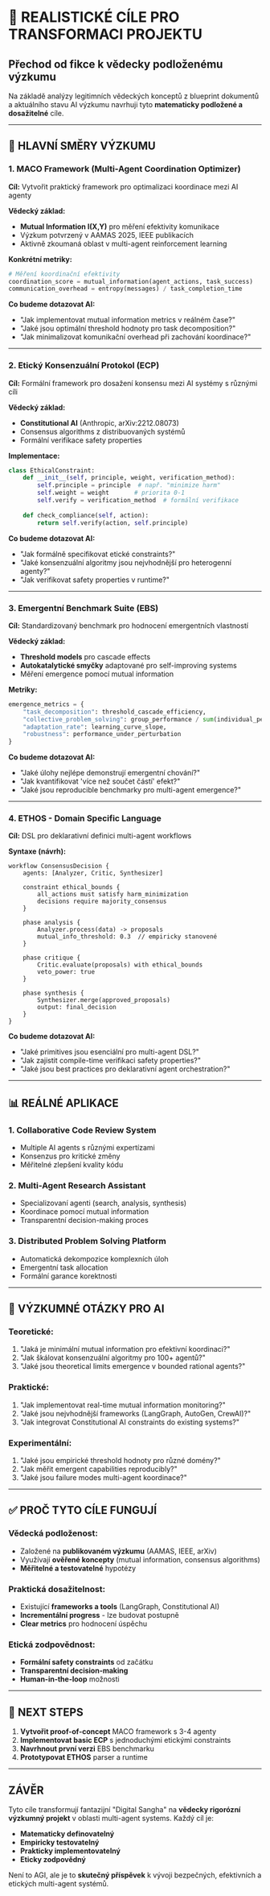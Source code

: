 # 🎯 REALISTICKÉ CÍLE PRO TRANSFORMACI PROJEKTU

## Přechod od fikce k vědecky podloženému výzkumu

Na základě analýzy legitimních vědeckých konceptů z blueprint dokumentů a aktuálního stavu AI výzkumu navrhuji tyto **matematicky podložené a dosažitelné** cíle.

---

## 🚀 HLAVNÍ SMĚRY VÝZKUMU

### 1. MACO Framework (Multi-Agent Coordination Optimizer)
**Cíl:** Vytvořit praktický framework pro optimalizaci koordinace mezi AI agenty

**Vědecký základ:**
- **Mutual Information I(X,Y)** pro měření efektivity komunikace
- Výzkum potvrzený v AAMAS 2025, IEEE publikacích
- Aktivně zkoumaná oblast v multi-agent reinforcement learning

**Konkrétní metriky:**
```python
# Měření koordinační efektivity
coordination_score = mutual_information(agent_actions, task_success)
communication_overhead = entropy(messages) / task_completion_time
```

**Co budeme dotazovat AI:**
- "Jak implementovat mutual information metrics v reálném čase?"
- "Jaké jsou optimální threshold hodnoty pro task decomposition?"
- "Jak minimalizovat komunikační overhead při zachování koordinace?"

---

### 2. Etický Konsenzuální Protokol (ECP)
**Cíl:** Formální framework pro dosažení konsensu mezi AI systémy s různými cíli

**Vědecký základ:**
- **Constitutional AI** (Anthropic, arXiv:2212.08073)
- Consensus algorithms z distribuovaných systémů
- Formální verifikace safety properties

**Implementace:**
```python
class EthicalConstraint:
    def __init__(self, principle, weight, verification_method):
        self.principle = principle  # např. "minimize harm"
        self.weight = weight       # priorita 0-1
        self.verify = verification_method  # formální verifikace
        
    def check_compliance(self, action):
        return self.verify(action, self.principle)
```

**Co budeme dotazovat AI:**
- "Jak formálně specifikovat etické constraints?"
- "Jaké konsenzuální algoritmy jsou nejvhodnější pro heterogenní agenty?"
- "Jak verifikovat safety properties v runtime?"

---

### 3. Emergentní Benchmark Suite (EBS)
**Cíl:** Standardizovaný benchmark pro hodnocení emergentních vlastností

**Vědecký základ:**
- **Threshold models** pro cascade effects
- **Autokatalytické smyčky** adaptované pro self-improving systems
- Měření emergence pomocí mutual information

**Metriky:**
```python
emergence_metrics = {
    "task_decomposition": threshold_cascade_efficiency,
    "collective_problem_solving": group_performance / sum(individual_performances),
    "adaptation_rate": learning_curve_slope,
    "robustness": performance_under_perturbation
}
```

**Co budeme dotazovat AI:**
- "Jaké úlohy nejlépe demonstrují emergentní chování?"
- "Jak kvantifikovat 'více než součet částí' efekt?"
- "Jaké jsou reproducible benchmarky pro multi-agent emergence?"

---

### 4. ETHOS - Domain Specific Language
**Cíl:** DSL pro deklarativní definici multi-agent workflows

**Syntaxe (návrh):**
```ethos
workflow ConsensusDecision {
    agents: [Analyzer, Critic, Synthesizer]
    
    constraint ethical_bounds {
        all_actions must satisfy harm_minimization
        decisions require majority_consensus
    }
    
    phase analysis {
        Analyzer.process(data) -> proposals
        mutual_info_threshold: 0.3  // empiricky stanovené
    }
    
    phase critique {
        Critic.evaluate(proposals) with ethical_bounds
        veto_power: true
    }
    
    phase synthesis {
        Synthesizer.merge(approved_proposals)
        output: final_decision
    }
}
```

**Co budeme dotazovat AI:**
- "Jaké primitives jsou esenciální pro multi-agent DSL?"
- "Jak zajistit compile-time verifikaci safety properties?"
- "Jaké jsou best practices pro deklarativní agent orchestration?"

---

## 📊 REÁLNÉ APLIKACE

### 1. Collaborative Code Review System
- Multiple AI agents s různými expertízami
- Konsenzus pro kritické změny
- Měřitelné zlepšení kvality kódu

### 2. Multi-Agent Research Assistant
- Specializovaní agenti (search, analysis, synthesis)
- Koordinace pomocí mutual information
- Transparentní decision-making proces

### 3. Distributed Problem Solving Platform
- Automatická dekompozice komplexních úloh
- Emergentní task allocation
- Formální garance korektnosti

---

## 🔬 VÝZKUMNÉ OTÁZKY PRO AI

### Teoretické:
1. "Jaká je minimální mutual information pro efektivní koordinaci?"
2. "Jak škálovat konsenzuální algoritmy pro 100+ agentů?"
3. "Jaké jsou theoretical limits emergence v bounded rational agents?"

### Praktické:
1. "Jak implementovat real-time mutual information monitoring?"
2. "Jaké jsou nejvhodnější frameworks (LangGraph, AutoGen, CrewAI)?"
3. "Jak integrovat Constitutional AI constraints do existing systems?"

### Experimentální:
1. "Jaké jsou empirické threshold hodnoty pro různé domény?"
2. "Jak měřit emergent capabilities reproducibly?"
3. "Jaké jsou failure modes multi-agent koordinace?"

---

## ✅ PROČ TYTO CÍLE FUNGUJÍ

### Vědecká podloženost:
- Založené na **publikovaném výzkumu** (AAMAS, IEEE, arXiv)
- Využívají **ověřené koncepty** (mutual information, consensus algorithms)
- **Měřitelné a testovatelné** hypotézy

### Praktická dosažitelnost:
- Existující **frameworks a tools** (LangGraph, Constitutional AI)
- **Incrementální progress** - lze budovat postupně
- **Clear metrics** pro hodnocení úspěchu

### Etická zodpovědnost:
- **Formální safety constraints** od začátku
- **Transparentní decision-making**
- **Human-in-the-loop** možnosti

---

## 🎯 NEXT STEPS

1. **Vytvořit proof-of-concept** MACO framework s 3-4 agenty
2. **Implementovat basic ECP** s jednoduchými etickými constraints
3. **Navrhnout první verzi** EBS benchmarku
4. **Prototypovat ETHOS** parser a runtime

---

## ZÁVĚR

Tyto cíle transformují fantazijní "Digital Sangha" na **vědecky rigorózní výzkumný projekt** v oblasti multi-agent systems. Každý cíl je:
- **Matematicky definovatelný**
- **Empiricky testovatelný** 
- **Prakticky implementovatelný**
- **Eticky zodpovědný**

Není to AGI, ale je to **skutečný příspěvek** k vývoji bezpečných, efektivních a etických multi-agent systémů.
